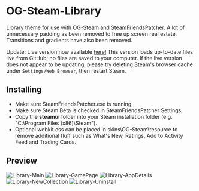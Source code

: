 # OG-Steam-Library
Library theme for use with <a href="https://github.com/ungstein/OG-Steam">OG-Steam</a> and <a href="https://github.com/PhantomGamers/SteamFriendsPatcher">SteamFriendsPatcher<a>. A lot of unnecessary padding as been removed to free up screen real estate. Transitions and gradients have also been removed.

Update: Live version now available <a href="https://ungstein.github.io/og-steam-library/og-steam-library-live.zip">here!</a>
This version loads up-to-date files live from GitHub; no files are saved to your computer. If the live version does not appear to be updating, please try deleting Steam's browser cache under `Settings/Web Browser`, then restart Steam.

Installing
-

* Make sure SteamFriendsPatcher.exe is running.
* Make sure Steam Beta is checked in SteamFriendsPatcher Settings.
* Copy the **steamui** folder into your Steam installation folder (e.g. "C:\Program Files (x86)\Steam").
* Optional webkit.css can be placed in skins\OG-Steam\resource to remove additional fluff such as What's New, Ratings, Add to Activity Feed and Trading Cards.

Preview
-
![Library-Main](https://i.imgur.com/iGQpX2O.png)
![Library-GamePage](https://i.imgur.com/mtTseOO.png)
![Library-AppDetails](https://i.imgur.com/PYlLftU.png)
![Library-NewCollection](https://i.imgur.com/91nr8si.png)
![Library-Uninstall](https://i.imgur.com/H7pRyRr.png)
